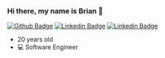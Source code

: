 ### Hi there, my name is Brian 👋 
[![Github Badge](https://img.shields.io/badge/-Github-000000?style=flat&logo=Github&labelColor=000000&link=https://github.com/b-tang)](https://github.com/b-tang)
[![Linkedin Badge](https://img.shields.io/badge/-briantang01-blue?style=flat&logo=Linkedin&logoColor=white&link=https://www.linkedin.com/in/briantang01/)](https://www.linkedin.com/in/briantang01/)
[![Linkedin Badge](https://img.shields.io/badge/-Brozty-purple?style=flat&logo=Twitch&logoColor=6441a5&link=https://www.twitch.tv/brozty)](https://www.twitch.tv/brozty)
- 20 years old 
- :computer: Software Engineer
